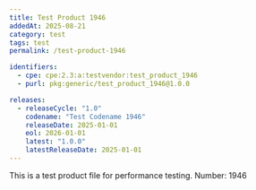 ```yaml
---
title: Test Product 1946
addedAt: 2025-08-21
category: test
tags: test
permalink: /test-product-1946

identifiers:
  - cpe: cpe:2.3:a:testvendor:test_product_1946
  - purl: pkg:generic/test_product_1946@1.0.0

releases:
  - releaseCycle: "1.0"
    codename: "Test Codename 1946"
    releaseDate: 2025-01-01
    eol: 2026-01-01
    latest: "1.0.0"
    latestReleaseDate: 2025-01-01
---
```


This is a test product file for performance testing. Number: 1946
